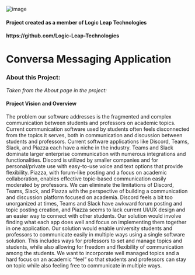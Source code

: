 ![image](https://github.com/allansantos7/DiscussionApp/assets/83974830/314e505f-d786-4c3a-98cb-9917ae8df58a)
<h4>Project created as a member of Logic Leap Technologies </h4>
<h4>https://github.com/Logic-Leap-Technologies</h4>

<h1>Conversa Messaging Application</h1>

<h3>About this Project:</h3>
<p>
  <i>Taken from the About page in the project:</i> </pr>
  <h4>Project Vision and Overview</h4>
  The problem our software addresses is the fragmented and complex communication between students and professors on academic topics. 
  Current communication software used by students often feels disconnected from the topics it serves, both in communication and discussion between students and professors.
  Current software applications like Discord, Teams, Slack, and Piazza each have a niche in the industry. 
  Teams and Slack dominate larger enterprise communication with numerous integrations and functionalities. 
  Discord is utilized by smaller companies and for personal/private use with easy-to-use voice and text options that provide flexibility.
  Piazza, with forum-like posting and a focus on academic collaboration, enables effective topic-based communication easily moderated by professors.
  We can eliminate the limitations of Discord, Teams, Slack, and Piazza with the perspective of building a communication and discussion platform focused on academia. 
  Discord feels a bit too unorganized at times, Teams and Slack have awkward forum posting and topic posting creation, and Piazza seems to lack current UI/UX design and an easier way to connect with other students. 
  Our solution would involve finding what each app does well and focus on implementing them together in one application.
  Our solution would enable university students and professors to communicate easily in multiple ways using a single software solution. 
  This includes ways for professors to set and manage topics and students, while also allowing for freedom and flexibility of communication among the students. 
  We want to incorporate well managed topics and a hard focus on an academic “feel” so that students and professors can stay on topic while also feeling free to communicate in multiple ways.
</p>
